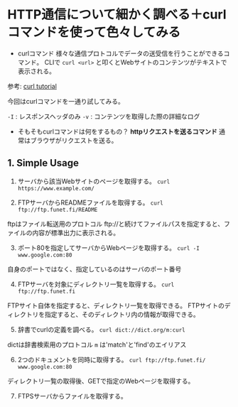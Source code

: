 # HTTP通信について細かく調べる＋curlコマンドを使って色々してみる
* curlコマンド
様々な通信プロトコルでデータの送受信を行うことができるコマンド。
CLIで `curl <url>` と叩くとWebサイトのコンテンツがテキストで表示される。

参考: [curl tutorial](https://github.com/curl/curl/blob/master/docs/MANUAL.md)

今回はcurlコマンドを一通り試してみる。

`-I` : レスポンスヘッダのみ
`-v` : コンテンツを取得した際の詳細なログ

* そもそもcurlコマンドは何をするもの？
**httpリクエストを送るコマンド**
通常はブラウザがリクエストを送る。

## 1. Simple Usage

1. サーバから該当Webサイトのページを取得する。
 `curl https://www.example.com/`

2. FTPサーバからREADMEファイルを取得する。
 `curl ftp://ftp.funet.fi/README`

ftpはファイル転送用のプロトコル
ftp://と続けてファイルパスを指定すると、ファイルの内容が標準出力に表示される。

3. ポート80を指定してサーバからWebページを取得する。
 `curl -I www.google.com:80`

自身のポートではなく、指定しているのはサーバのポート番号

4. FTPサーバを対象にディレクトリ一覧を取得する。
 `curl ftp://ftp.funet.fi`

FTPサイト自体を指定すると、ディレクトリ一覧を取得できる。
FTPサイトのディレクトリを指定すると、そのディレクトリ内の情報が取得できる。

5. 辞書でcurlの定義を調べる。
 `curl dict://dict.org/m:curl`

dictは辞書検索用のプロトコル
`m` は'match'と'find'のエイリアス

6. 2つのドキュメントを同時に取得する。
 `curl ftp://ftp.funet.fi/ www.google.com:80`

ディレクトリ一覧の取得後、GETで指定のWebページを取得する。

7. FTPSサーバからファイルを取得する。
